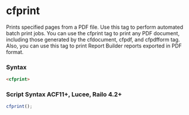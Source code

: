 # cfprint

Prints specified pages from a PDF file. Use this tag to perform automated batch print jobs. 
 You can use the cfprint tag to print any PDF document, including those generated by the 
 cfdocument, cfpdf, and cfpdfform tag. Also, you can use this tag to print Report Builder 
 reports exported in PDF format.

### Syntax

```html
<cfprint>
```

### Script Syntax ACF11+, Lucee, Railo 4.2+

```javascript
cfprint();
```
